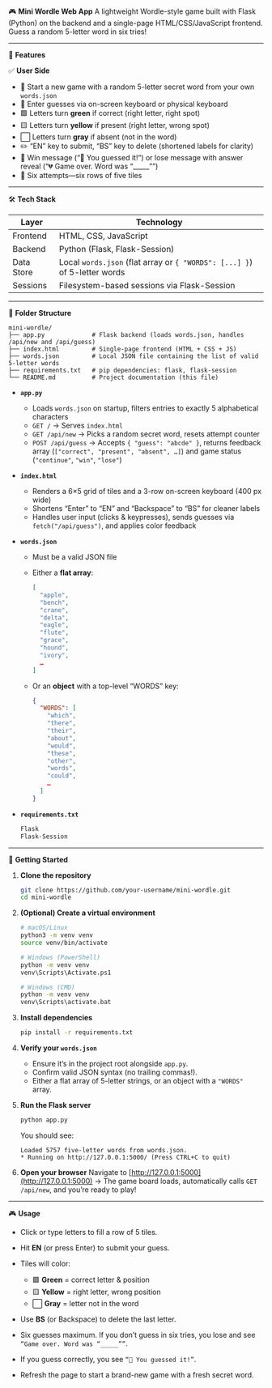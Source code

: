 🎮 **Mini Wordle Web App**
A lightweight Wordle-style game built with Flask (Python) on the backend and a single-page HTML/CSS/JavaScript frontend. Guess a random 5-letter word in six tries!

---

🌟 **Features**

✅ **User Side**

* 🎲 Start a new game with a random 5-letter secret word from your own `words.json`
* 🎯 Enter guesses via on-screen keyboard or physical keyboard
* 🟩 Letters turn **green** if correct (right letter, right spot)
* 🟨 Letters turn **yellow** if present (right letter, wrong spot)
* ⬜ Letters turn **gray** if absent (not in the word)
* ✏️ “EN” key to submit, “BS” key to delete (shortened labels for clarity)
* 📣 Win message (“🎉 You guessed it!”) or lose message with answer reveal (“💔 Game over. Word was “\_\_\_\_\_””)
* 🔄 Six attempts—six rows of five tiles

---

🛠️ **Tech Stack**

| **Layer**  | **Technology**                                                            |
| ---------- | ------------------------------------------------------------------------- |
| Frontend   | HTML, CSS, JavaScript                                                     |
| Backend    | Python (Flask, Flask-Session)                                             |
| Data Store | Local `words.json` (flat array or `{ "WORDS": [...] }`) of 5-letter words |
| Sessions   | Filesystem-based sessions via Flask-Session                               |

---

📁 **Folder Structure**

```
mini-wordle/
├── app.py             # Flask backend (loads words.json, handles /api/new and /api/guess)
├── index.html         # Single-page frontend (HTML + CSS + JS)
├── words.json         # Local JSON file containing the list of valid 5-letter words
├── requirements.txt   # pip dependencies: flask, flask-session
└── README.md          # Project documentation (this file)
```

* **`app.py`**

  * Loads `words.json` on startup, filters entries to exactly 5 alphabetical characters
  * `GET /` → Serves `index.html`
  * `GET /api/new` → Picks a random secret word, resets attempt counter
  * `POST /api/guess` → Accepts `{ "guess": "abcde" }`, returns feedback array (`["correct", "present", "absent", …]`) and game status (`"continue"`, `"win"`, `"lose"`)

* **`index.html`**

  * Renders a 6×5 grid of tiles and a 3-row on-screen keyboard (400 px wide)
  * Shortens “Enter” to “EN” and “Backspace” to “BS” for cleaner labels
  * Handles user input (clicks & keypresses), sends guesses via `fetch("/api/guess")`, and applies color feedback

* **`words.json`**

  * Must be a valid JSON file
  * Either a **flat array**:

    ```json
    [
      "apple",
      "bench",
      "crane",
      "delta",
      "eagle",
      "flute",
      "grace",
      "hound",
      "ivory",
      …
    ]
    ```
  * Or an **object** with a top-level “WORDS” key:

    ```json
    {
      "WORDS": [
        "which",
        "there",
        "their",
        "about",
        "would",
        "these",
        "other",
        "words",
        "could",
        …
      ]
    }
    ```

* **`requirements.txt`**

  ```txt
  Flask
  Flask-Session
  ```

---

🚀 **Getting Started**

1. **Clone the repository**

   ```bash
   git clone https://github.com/your-username/mini-wordle.git
   cd mini-wordle
   ```

2. **(Optional) Create a virtual environment**

   ```bash
   # macOS/Linux
   python3 -m venv venv
   source venv/bin/activate

   # Windows (PowerShell)
   python -m venv venv
   venv\Scripts\Activate.ps1

   # Windows (CMD)
   python -m venv venv
   venv\Scripts\activate.bat
   ```

3. **Install dependencies**

   ```bash
   pip install -r requirements.txt
   ```

4. **Verify your `words.json`**

   * Ensure it’s in the project root alongside `app.py`.
   * Confirm valid JSON syntax (no trailing commas!).
   * Either a flat array of 5-letter strings, or an object with a `"WORDS"` array.

5. **Run the Flask server**

   ```bash
   python app.py
   ```

   You should see:

   ```
   Loaded 5757 five-letter words from words.json.
   * Running on http://127.0.0.1:5000/ (Press CTRL+C to quit)
   ```

6. **Open your browser**
   Navigate to [http://127.0.0.1:5000](http://127.0.0.1:5000)
   → The game board loads, automatically calls `GET /api/new`, and you’re ready to play!

---

🎮 **Usage**

* Click or type letters to fill a row of 5 tiles.
* Hit **EN** (or press Enter) to submit your guess.
* Tiles will color:

  * 🟩 **Green** = correct letter & position
  * 🟨 **Yellow** = right letter, wrong position
  * ⬜ **Gray** = letter not in the word
* Use **BS** (or Backspace) to delete the last letter.
* Six guesses maximum. If you don’t guess in six tries, you lose and see `“Game over. Word was “_____””`.
* If you guess correctly, you see `“🎉 You guessed it!”`.
* Refresh the page to start a brand-new game with a fresh secret word.

